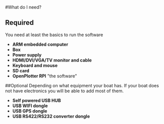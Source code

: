 #What do I need?

## Required
You need at least the basics to run the software
* **ARM embedded computer**
* **Box**
* **Power supply**
* **HDMI/DVI/VGA/TV monitor and cable**
* **Keyboard and mouse**
* **SD card**
* **OpenPlotter RPI** "the software"

##Optional
Depending on what equipment your boat has. If your boat does not have electronics you will be able to add most of them.
* **Self powered USB HUB**
* **USB WIFI dongle**
* **USB GPS dongle**
* **USB RS422/RS232 converter dongle**



